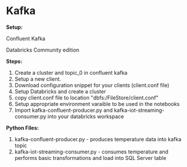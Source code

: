 # Kafka

<b> Setup: </b>

Confluent Kafka

Databricks Community edition



<b> Steps: </b>
1) Create a cluster and topic_0 in confluent kafka
2) Setup a new client. 
3) Download configuration snippet for your clients (client.conf file)
4) Setup Databricks and create a cluster
5) copy client.conf file to location "dbfs:/FileStore/client.conf"
6) Setup appropriate environment varaible to be used in the notebooks
7) Import kafka-confluent-producer.py and kafka-iot-streaming-consumer.py into your databricks workspace



<b> Python Files: </b>
1) kafka-confluent-producer.py - produces temperature data into kafka topic
2) kafka-iot-streaming-consumer.py - consumes temperature and performs basic transformations and load into SQL Server table

